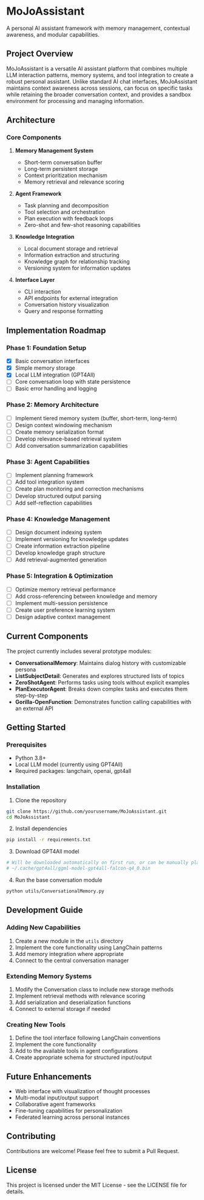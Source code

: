 # MoJoAssistant

A personal AI assistant framework with memory management, contextual awareness, and modular capabilities.

## Project Overview

MoJoAssistant is a versatile AI assistant platform that combines multiple LLM interaction patterns, memory systems, and tool integration to create a robust personal assistant. Unlike standard AI chat interfaces, MoJoAssistant maintains context awareness across sessions, can focus on specific tasks while retaining the broader conversation context, and provides a sandbox environment for processing and managing information.

## Architecture

### Core Components

1. **Memory Management System**
   - Short-term conversation buffer
   - Long-term persistent storage
   - Context prioritization mechanism
   - Memory retrieval and relevance scoring

2. **Agent Framework**
   - Task planning and decomposition
   - Tool selection and orchestration
   - Plan execution with feedback loops
   - Zero-shot and few-shot reasoning capabilities

3. **Knowledge Integration**
   - Local document storage and retrieval
   - Information extraction and structuring
   - Knowledge graph for relationship tracking
   - Versioning system for information updates

4. **Interface Layer**
   - CLI interaction
   - API endpoints for external integration
   - Conversation history visualization
   - Query and response formatting

## Implementation Roadmap

### Phase 1: Foundation Setup
- [x] Basic conversation interfaces
- [x] Simple memory storage
- [x] Local LLM integration (GPT4All)
- [ ] Core conversation loop with state persistence
- [ ] Basic error handling and logging

### Phase 2: Memory Architecture
- [ ] Implement tiered memory system (buffer, short-term, long-term)
- [ ] Design context windowing mechanism
- [ ] Create memory serialization format
- [ ] Develop relevance-based retrieval system
- [ ] Add conversation summarization capabilities

### Phase 3: Agent Capabilities
- [ ] Implement planning framework
- [ ] Add tool integration system
- [ ] Create plan monitoring and correction mechanisms
- [ ] Develop structured output parsing
- [ ] Add self-reflection capabilities

### Phase 4: Knowledge Management
- [ ] Design document indexing system
- [ ] Implement versioning for knowledge updates
- [ ] Create information extraction pipeline
- [ ] Develop knowledge graph structure
- [ ] Add retrieval-augmented generation

### Phase 5: Integration & Optimization
- [ ] Optimize memory retrieval performance
- [ ] Add cross-referencing between knowledge and memory
- [ ] Implement multi-session persistence
- [ ] Create user preference learning system
- [ ] Design adaptive context management

## Current Components

The project currently includes several prototype modules:

- **ConversationalMemory**: Maintains dialog history with customizable persona
- **ListSubjectDetail**: Generates and explores structured lists of topics
- **ZeroShotAgent**: Performs tasks using tools without explicit examples
- **PlanExecutorAgent**: Breaks down complex tasks and executes them step-by-step
- **Gorilla-OpenFunction**: Demonstrates function calling capabilities with an external API

## Getting Started

### Prerequisites
- Python 3.8+
- Local LLM model (currently using GPT4All)
- Required packages: langchain, openai, gpt4all

### Installation

1. Clone the repository
```bash
git clone https://github.com/yourusername/MoJoAssistant.git
cd MoJoAssistant
```

2. Install dependencies
```bash
pip install -r requirements.txt
```

3. Download GPT4All model
```bash
# Will be downloaded automatically on first run, or can be manually placed at:
# ~/.cache/gpt4all/ggml-model-gpt4all-falcon-q4_0.bin
```

4. Run the base conversation module
```bash
python utils/ConversationalMemory.py
```

## Development Guide

### Adding New Capabilities

1. Create a new module in the `utils` directory
2. Implement the core functionality using LangChain patterns
3. Add memory integration where appropriate
4. Connect to the central conversation manager

### Extending Memory Systems

1. Modify the Conversation class to include new storage methods
2. Implement retrieval methods with relevance scoring
3. Add serialization and deserialization functions
4. Connect to external storage if needed

### Creating New Tools

1. Define the tool interface following LangChain conventions
2. Implement the core functionality
3. Add to the available tools in agent configurations
4. Create appropriate schema for structured input/output

## Future Enhancements

- Web interface with visualization of thought processes
- Multi-modal input/output support
- Collaborative agent frameworks
- Fine-tuning capabilities for personalization
- Federated learning across personal instances

## Contributing

Contributions are welcome! Please feel free to submit a Pull Request.

## License

This project is licensed under the MIT License - see the LICENSE file for details.
